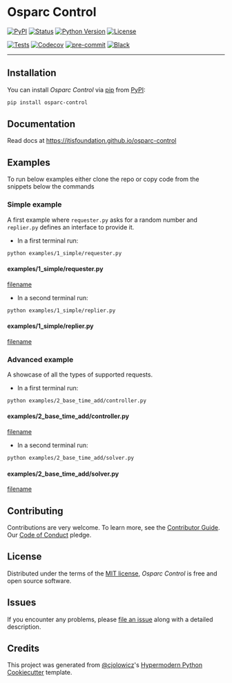 # Osparc Control

[![PyPI](https://img.shields.io/pypi/v/osparc-control.svg)](https://pypi.org/project/osparc-control/) [![Status](https://img.shields.io/pypi/status/osparc-control.svg)](https://pypi.org/project/osparc-control/) [![Python Version](https://img.shields.io/pypi/pyversions/osparc-control)](https://pypi.org/project/osparc-control) [![License](https://img.shields.io/pypi/l/osparc-control)](https://opensource.org/licenses/MIT)

[![Tests](https://github.com/ITISFoundation/osparc-control/workflows/Tests/badge.svg)](https://github.com/ITISFoundation/osparc-control/actions?workflow=Tests) [![Codecov](https://codecov.io/gh/ITISFoundation/osparc-control/branch/main/graph/badge.svg)](https://codecov.io/gh/ITISFoundation/osparc-control) [![pre-commit](https://img.shields.io/badge/pre--commit-enabled-brightgreen?logo=pre-commit&logoColor=white)](https://github.com/pre-commit/pre-commit) [![Black](https://img.shields.io/badge/code%20style-black-000000.svg)](https://github.com/psf/black)

---

## Installation

You can install _Osparc Control_ via [pip] from [PyPI]:

```bash
pip install osparc-control
```

## Documentation

Read docs at https://itisfoundation.github.io/osparc-control

## Examples

To run below examples either clone the repo or copy code from the snippets
below the commands

### Simple example

A first example where `requester.py` asks for a random number and
`replier.py` defines an interface to provide it.

- In a first terminal run:

```bash
python examples/1_simple/requester.py
```

#### examples/1_simple/requester.py

[filename](examples/1_simple/requester.py ":include :type=code")

- In a second terminal run:

```bash
python examples/1_simple/replier.py
```

#### examples/1_simple/replier.py

[filename](examples/1_simple/replier.py ":include :type=code")

### Advanced example

A showcase of all the types of supported requests.

- In a first terminal run:

```bash
python examples/2_base_time_add/controller.py
```

#### examples/2_base_time_add/controller.py

[filename](examples/2_base_time_add/controller.py ":include :type=code")

- In a second terminal run:

```bash
python examples/2_base_time_add/solver.py
```

#### examples/2_base_time_add/solver.py

[filename](examples/2_base_time_add/solver.py ":include :type=code")

## Contributing

Contributions are very welcome.
To learn more, see the [Contributor Guide].
Our [Code of Conduct] pledge.

## License

Distributed under the terms of the [MIT license],
_Osparc Control_ is free and open source software.

## Issues

If you encounter any problems,
please [file an issue] along with a detailed description.

## Credits

This project was generated from [@cjolowicz]'s [Hypermodern Python Cookiecutter] template.

[@cjolowicz]: https://github.com/cjolowicz
[cookiecutter]: https://github.com/audreyr/cookiecutter
[mit license]: LICENSE.md
[pypi]: https://pypi.org/
[hypermodern python cookiecutter]: https://github.com/cjolowicz/cookiecutter-hypermodern-python
[file an issue]: https://github.com/ITISFoundation/osparc-control/issues
[pip]: https://pip.pypa.io/
[contributor guide]: CONTRIBUTING.md
[code of conduct]: CODE_OF_CONDUCT.md
